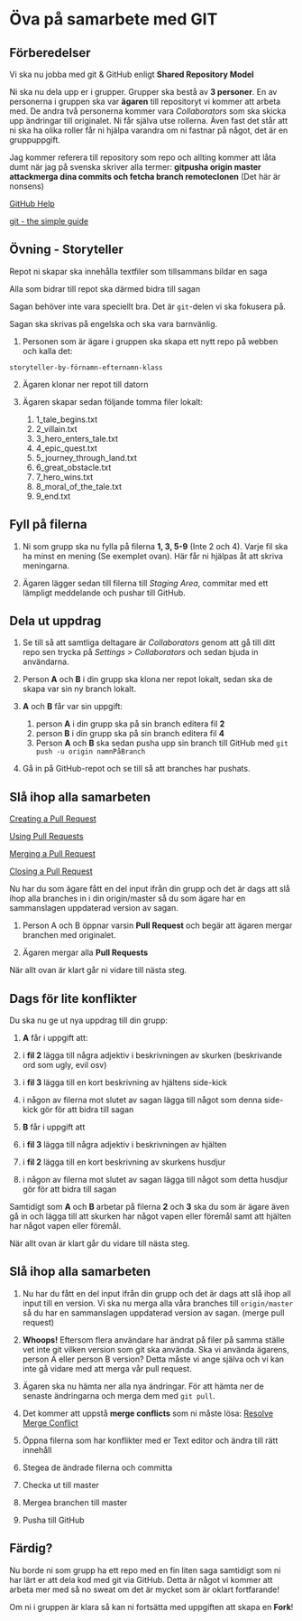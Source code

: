 # Öva på samarbete med GIT

## Förberedelser

Vi ska nu jobba med git & GitHub enligt __Shared Repository Model__

Ni ska nu dela upp er i grupper. Grupper ska bestå av __3 personer__.
En av personerna i gruppen ska var __ägaren__ till repositoryt vi kommer att arbeta med. De andra två personerna kommer vara _Collaborators_ som ska skicka upp ändringar till originalet. Ni får själva utse rollerna.
Även fast det står att ni ska ha olika roller får ni hjälpa varandra om ni fastnar på något, det är en gruppuppgift.

Jag kommer referera till repository som repo och allting kommer att låta dumt när jag på svenska skriver alla termer: __gitpusha origin master attackmerga dina commits och fetcha branch remoteclonen__ (Det här är nonsens)

[GitHub Help](https://help.github.com/)

[git - the simple guide](http://rogerdudler.github.io/git-guide/)

## Övning - Storyteller

Repot ni skapar ska innehålla textfiler som tillsammans bildar en saga

Alla som bidrar till repot ska därmed bidra till sagan

Sagan behöver inte vara speciellt bra. Det är `git`-delen vi ska fokusera på.

Sagan ska skrivas på engelska och ska vara barnvänlig.

1. Personen som är ägare i gruppen ska skapa ett nytt repo på webben och kalla det:

`storyteller-by-förnamn-efternamn-klass`

2. Ägaren klonar ner repot till datorn

3. Ägaren skapar sedan följande tomma filer lokalt:
    1. 1_tale_begins.txt
    2. 2_villain.txt
    3. 3_hero_enters_tale.txt
    4. 4_epic_quest.txt
    5. 5_journey_through_land.txt
    6. 6_great_obstacle.txt
    7. 7_hero_wins.txt
    8. 8_moral_of_the_tale.txt
    9. 9_end.txt

## Fyll på filerna

1. Ni som grupp ska nu fylla på filerna __1, 3, 5-9__ (Inte 2 och 4). Varje fil ska ha minst en mening (Se exemplet ovan). Här får ni hjälpas åt att skriva meningarna.

2. Ägaren lägger sedan till filerna till _Staging Area_, commitar med ett lämpligt meddelande och pushar till GitHub.

## Dela ut uppdrag

1. Se till så att samtliga deltagare är _Collaborators_ genom att gå till ditt repo sen trycka på _Settings > Collaborators_ och sedan bjuda in användarna.

1. Person __A__ och __B__ i din grupp ska klona ner repot lokalt, sedan ska de skapa var sin ny branch lokalt.

2. __A__ och __B__ får var sin uppgift:
    1. person __A__ i din grupp ska på sin branch editera fil __2__
    2. person __B__ i din grupp ska på sin branch editera fil __4__
    3. Person __A__ och __B__ ska sedan pusha upp sin branch till GitHub med `git push -u origin namnPåBranch`
    
3. Gå in på GitHub-repot och se till så att branches har pushats.


## Slå ihop alla samarbeten

[Creating a Pull Request](https://help.github.com/articles/creating-a-pull-request/)

[Using Pull Requests](https://help.github.com/articles/about-pull-requests/)

[Merging a Pull Request](https://help.github.com/articles/merging-a-pull-request/)

[Closing a Pull Request](https://help.github.com/articles/closing-a-pull-request/)


Nu har du som ägare fått en del input ifrån din grupp och det är dags att slå ihop alla branches in i din origin/master så du som ägare har en sammanslagen uppdaterad version av sagan.

1. Person A och B öppnar varsin __Pull Request__ och begär att ägaren mergar branchen med originalet.

2. Ägaren mergar alla __Pull Requests__

När allt ovan är klart går ni vidare till nästa steg.


## Dags för lite konflikter

Du ska nu ge ut nya uppdrag till din grupp:

1. __A__ får i uppgift att:

  1. i __fil 2__ lägga till några adjektiv i beskrivningen av skurken (beskrivande ord som ugly, evil osv)
    
  2. i __fil 3__ lägga till en kort beskrivning av hjältens side-kick
    
  3. i någon av filerna mot slutet av sagan lägga till något som denna side-kick gör för att bidra till sagan
    
2. __B__ får i uppgift att

  1. i __fil 3__ lägga till några adjektiv i beskrivningen av hjälten
    
  2. i __fil 2__ lägga till en kort beskrivning av skurkens husdjur
    
  3. i någon av filerna mot slutet av sagan lägga till något som detta husdjur gör för att bidra till sagan

Samtidigt som __A__ och __B__ arbetar på filerna __2__ och __3__ ska du som är ägare även gå in och lägga till att skurken har något vapen eller föremål samt att hjälten har något vapen eller föremål.

När allt ovan är klart går du vidare till nästa steg.


## Slå ihop alla samarbeten

1. Nu har du fått en del input ifrån din grupp och det är dags att slå ihop all input till en version. Vi ska nu merga alla våra branches till `origin/master` så du har en sammanslagen uppdaterad version av sagan. (merge pull request)

2. __Whoops!__ Eftersom flera användare har ändrat på filer på samma ställe vet inte git vilken version som git ska använda. Ska vi använda ägarens, person A eller person B version? Detta måste vi ange själva och vi kan inte gå vidare med att merga vår pull request.

3. Ägaren ska nu hämta ner alla nya ändringar. För att hämta ner de senaste ändringarna och merga dem med `git pull`.
4. Det kommer att uppstå __merge conflicts__ som ni måste lösa: [Resolve Merge Conflict](https://help.github.com/articles/resolving-a-merge-conflict-from-the-command-line/)
5. Öppna filerna som har konflikter med er Text editor och ändra till rätt innehåll
6. Stegea de ändrade filerna och committa
7. Checka ut till master
8. Mergea branchen till master
9. Pusha till GitHub

## Färdig?

Nu borde ni som grupp ha ett repo med en fin liten saga samtidigt som ni har lärt er att dela kod med git via GitHub. Detta är något vi kommer
att arbeta mer med så no sweat om det är mycket som är oklart fortfarande!

Om ni i gruppen är klara så kan ni fortsätta med uppgiften att skapa en __Fork__!




